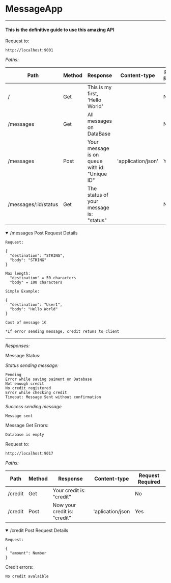 # MessageApp
***
#### This is the definitive guide to use this amazing API
 
Request to: 
```
http://localhost:9001
```
*Paths:*

|  Path | Method  | Response  | Content-type|  Request Required|
|---|---|---|---|---|
|   /| Get  |  This is my first, 'Hello World' | | No   
|   /messages| Get  | All messages on DataBase ||No
| /messages  |  Post | Your message is on queue with id: "Unique ID" |'application/json'  |Yes
|/messages/:id/status|Get|The status of your message is: "status"||No

<details open><summary>/messages Post Request Details</summary> 

```
Request: 

{
  "destination": "STRING",
  "body": "STRING"
}

Max length:
  "destination" = 50 characters
  "body" = 100 characters

Simple Example: 

{
  "destination": "User1",
  "body": "Hello World"
}

Cost of message 1€

*If error sending message, credit retuns to client 
```
</details>

***

*Responses:*


Message Status:

*Status sending message:*
```
Pending
Error while saving paiment on Database
Not enough credit
No credit registered
Error while checking credit
Timeout: Message Sent without confirmation
```
*Success sending message*
```
Message sent
```

Message Get Errors:
```
Database is empty
```

Request to: 
```
http://localhost:9017
```
*Paths:*

|  Path | Method  | Response  | Content-type|  Request Required|
|---|---|---|---|---|
|/credit|Get|Your credit is: "credit"||No
|/credit|Post|Now your credit is: "credit"|'aplication/json|Yes

<details open><summary>/credit Post Request Details</summary> 

```
Request: 

{
  "amount": Number
}
```

</details>

Credit errors: 
```
No credit avalaible
```
